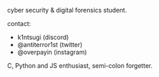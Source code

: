 cyber security & digital forensics student.

contact:
- k1ntsugi (discord)
- @antiterror1st (twitter)
- @overpayin (instagram)

C, Python and JS enthusiast, semi-colon forgetter.
